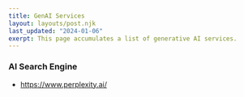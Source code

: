 ```yaml
---
title: GenAI Services
layout: layouts/post.njk
last_updated: "2024-01-06"
exerpt: This page accumulates a list of generative AI services.
---
```

### AI Search Engine
- https://www.perplexity.ai/